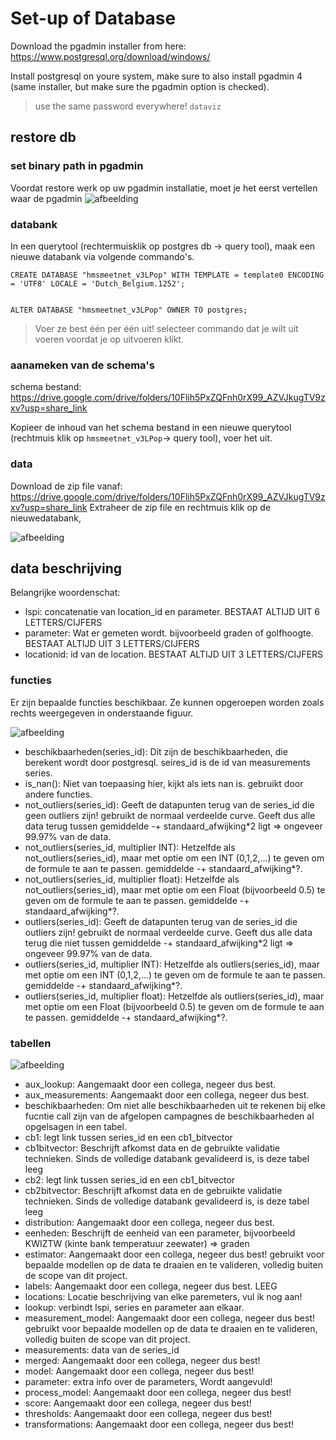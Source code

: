 # Set-up of Database 

Download the pgadmin installer from here: https://www.postgresql.org/download/windows/

Install postgresql on youre system, make sure to also install pgadmin 4 (same installer, but make sure the pgadmin option is checked).


> use the same password everywhere! `dataviz`

## restore db
### set binary path in pgadmin

Voordat restore werk op uw pgadmin installatie, moet je het eerst vertellen waar de pgadmin 
![afbeelding](https://user-images.githubusercontent.com/28403026/226173300-b27d3066-1d9e-400c-aaf1-52e427d353dd.png)

### databank
In een querytool (rechtermuisklik op postgres db -> query tool), maak een nieuwe databank via volgende commando's.

```
CREATE DATABASE "hmsmeetnet_v3LPop" WITH TEMPLATE = template0 ENCODING = 'UTF8' LOCALE = 'Dutch_Belgium.1252';


ALTER DATABASE "hmsmeetnet_v3LPop" OWNER TO postgres;
```

> Voer ze best één per één uit! selecteer commando dat je wilt uit voeren voordat je op uitvoeren klikt.

### aanameken van de schema's

schema bestand: https://drive.google.com/drive/folders/10Flih5PxZQFnh0rX99_AZVJkugTV9zxv?usp=share_link

Kopieer de inhoud van het schema bestand in een nieuwe querytool (rechtmuis klik op `hmsmeetnet_v3LPop`-> query tool), voer het uit.

### data

Download de zip file vanaf: https://drive.google.com/drive/folders/10Flih5PxZQFnh0rX99_AZVJkugTV9zxv?usp=share_link
Extraheer de zip file en rechtmuis klik op de nieuwedatabank, 

![afbeelding](https://user-images.githubusercontent.com/28403026/226174489-a954e0bf-0a93-48a7-9697-591109b151a1.png)

## data beschrijving

Belangrijke woordenschat:
- lspi: concatenatie van location_id en parameter. BESTAAT ALTIJD UIT 6 LETTERS/CIJFERS
- parameter: Wat er gemeten wordt. bijvoorbeeld graden of golfhoogte. BESTAAT ALTIJD UIT 3 LETTERS/CIJFERS
- locationid: id van de location. BESTAAT ALTIJD UIT 3 LETTERS/CIJFERS

### functies

Er zijn bepaalde functies beschikbaar. Ze kunnen opgeroepen worden zoals rechts weergegeven in onderstaande figuur. 

![afbeelding](https://user-images.githubusercontent.com/28403026/226182694-e82992be-d7fe-48cf-8b6c-2a7756717708.png)

- beschikbaarheden(series_id): Dit zijn de beschikbaarheden, die berekent wordt door postgresql. seires_id is de id van measurements series.
- is_nan(): Niet van toepaasing hier, kijkt als iets nan is. gebruikt door andere functies.
- not_outliers(series_id): Geeft de datapunten terug van de series_id die geen outliers zijn! gebruikt de normaal verdeelde curve. Geeft dus alle data terug tussen gemiddelde -+ standaard_afwijking*2 ligt => ongeveer 99.97% van de data.
- not_outliers(series_id, multiplier INT): Hetzelfde als not_outliers(series_id), maar met optie om een INT (0,1,2,...) te geven om de formule te aan te passen. gemiddelde -+ standaard_afwijking*?.
- not_outliers(series_id, multiplier float): Hetzelfde als not_outliers(series_id), maar met optie om een Float (bijvoorbeeld 0.5) te geven om de formule te aan te passen. gemiddelde -+ standaard_afwijking*?.
- outliers(series_id): Geeft de datapunten terug van de series_id die outliers zijn! gebruikt de normaal verdeelde curve. Geeft dus alle data terug die niet tussen gemiddelde -+ standaard_afwijking*2 ligt => ongeveer 99.97% van de data.
- outliers(series_id, multiplier INT): Hetzelfde als outliers(series_id), maar met optie om een INT (0,1,2,...) te geven om de formule te aan te passen. gemiddelde -+ standaard_afwijking*?.
- outliers(series_id, multiplier float): Hetzelfde als outliers(series_id), maar met optie om een Float (bijvoorbeeld 0.5) te geven om de formule te aan te passen. gemiddelde -+ standaard_afwijking*?.

### tabellen

![afbeelding](https://user-images.githubusercontent.com/28403026/226183703-3b10957f-8a67-4628-8902-09372a630df7.png)

- aux_lookup: Aangemaakt door een collega, negeer dus best.
- aux_measurements: Aangemaakt door een collega, negeer dus best.
- beschikbaarheden: Om niet alle beschikbaarheden uit te rekenen bij elke fucntie call zijn van de afgelopen campagnes de beschikbaarheden al opgelsagen in een tabel.
- cb1: legt link tussen series_id en een cb1_bitvector
- cb1bitvector: Beschrijft afkomst data en de gebruikte validatie technieken. Sinds de volledige databank gevalideerd is, is deze tabel leeg
- cb2: legt link tussen series_id en een cb1_bitvector
- cb2bitvector: Beschrijft afkomst data en de gebruikte validatie technieken. Sinds de volledige databank gevalideerd is, is deze tabel leeg
- distribution: Aangemaakt door een collega, negeer dus best.
- eenheden: Beschrijft de eenheid van een parameter, bijvoorbeeld KWIZTW (kinte bank temperatuur zeewater) => graden
- estimator: Aangemaakt door een collega, negeer dus best! gebruikt voor bepaalde modellen op de data te draaien en te valideren, volledig buiten de scope van dit project.
- labels:  Aangemaakt door een collega, negeer dus best. LEEG
- locations: Locatie beschrijving van elke paremeters, vul ik nog aan!
- lookup: verbindt lspi, series en parameter aan elkaar.
- measurement_model: Aangemaakt door een collega, negeer dus best! gebruikt voor bepaalde modellen op de data te draaien en te valideren, volledig buiten de scope van dit project.
- measurements: data van de series_id
- merged: Aangemaakt door een collega, negeer dus best!
- model:  Aangemaakt door een collega, negeer dus best!
- parameter: extra info over de parameters, Wordt aangevuld!
- process_model:  Aangemaakt door een collega, negeer dus best!
- score:  Aangemaakt door een collega, negeer dus best!
- thresholds:  Aangemaakt door een collega, negeer dus best!
- transformations:  Aangemaakt door een collega, negeer dus best!

